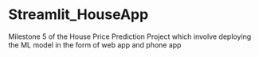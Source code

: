 # Streamlit_HouseApp
Milestone 5 of the House Price Prediction Project which involve deploying the ML model in the form of web app and phone app
